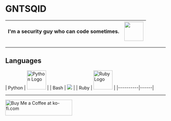 # GNTSQID
| <span>I'm a security guy who can code sometimes.</span> | <img src="https://raw.githubusercontent.com/SAWARATSUKI/KawaiiLogos/refs/heads/main/ResponseCode/500%20InternalServerError.png" height="60"> |
|----------------------------------------------------------|----------------------------------------------------------------------------------------------------------------------------|





---

## Languages
[//]: # (| Language | Logo |)

| Python   | <img src="https://s3.dualstack.us-east-2.amazonaws.com/pythondotorg-assets/media/community/logos/python-logo-only.png" width="60" height="60" alt="Python Logo" /> |
| Bash     | <img src="https://github.com/odb/official-bash-logo/blob/master/assets/Logos/Icons/PNG/48x48.png" /> |
| Ruby     | <img src="https://www.ruby-lang.org/images/header-ruby-logo.png" width="60" height="60" alt="Ruby Logo" /> |
|----------|------|


---
<a href="https://ko-fi.com/gntsqid" target="_blank" rel="noopener noreferrer">
  <img src="https://cdn.ko-fi.com/cdn/kofi3.png?v=3" height="50" width="210" alt="Buy Me a Coffee at ko-fi.com" />
</a>
